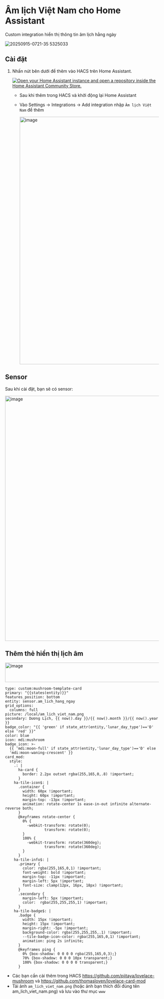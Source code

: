 # Âm lịch Việt Nam cho Home Assistant

Custom integration hiển thị thông tin âm lịch hằng ngày

![20250915-0721-35 5325033](https://github.com/user-attachments/assets/7d96d243-e18f-48a5-8672-4bb73c466fbd)


## Cài đặt


1. Nhấn nút bên dưới để thêm vào HACS trên Home Assistant.

   [![Open your Home Assistant instance and open a repository inside the Home Assistant Community Store.](https://my.home-assistant.io/badges/hacs_repository.svg)](https://my.home-assistant.io/redirect/hacs_repository/?owner=khaisilk1910&repository=am-lich-viet-nam&category=integration)

   - Sau khi thêm trong HACS và khởi động lại Home Assistant
     
   - Vào Settings -> Integrations -> Add integration nhập `Âm lịch Việt Nam` để thêm
  
     <img width="633" height="810" alt="image" src="https://github.com/user-attachments/assets/6d1baaaf-444f-4405-8559-1a78cccfb672" />


## Sensor

Sau khi cài đặt, bạn sẽ có sensor:

<img width="733" height="802" alt="image" src="https://github.com/user-attachments/assets/78d81e97-8391-4512-bafb-bff8b34b26f8" />


## Thêm thẻ hiển thị lịch âm 

<img width="509" height="64" alt="image" src="https://github.com/user-attachments/assets/2634ba4a-cd92-499d-a76e-f95cf46a04fe" />


```
type: custom:mushroom-template-card
primary: "{{states(entity)}}"
features_position: bottom
entity: sensor.am_lich_hang_ngay
grid_options:
  columns: full
picture: /local/am_lich_viet_nam.png
secondary: Dương Lịch, {{ now().day }}/{{ now().month }}/{{ now().year }}
badge_color: "{{ 'green' if state_attr(entity,'lunar_day_type')=='Đ' else 'red' }}"
color: blue
icon: mdi:mushroom
badge_icon: >-
  {{ 'mdi:moon-full' if state_attr(entity,'lunar_day_type')=='Đ' else
  'mdi:moon-waning-crescent' }}
card_mod:
  style:
    .: |
      ha-card {
        border: 2.2px outset rgba(255,165,0,.8) !important;
      }
    ha-tile-icon$: |
      .container {
        width: 60px !important;
        height: 60px !important;
        margin-top: -13px !important;
        animation: rotate-center 1s ease-in-out infinite alternate-reverse both;
      }
      @keyframes rotate-center {
        0% {
          -webkit-transform: rotate(0);
                  transform: rotate(0);
        }
        100% {
          -webkit-transform: rotate(360deg);
                  transform: rotate(360deg);
        }
      }
    ha-tile-info$: |
      .primary {
        color: rgba(255,165,0,1) !important;
        font-weight: bold !important;
        margin-top: -11px !important;
        margin-left: 5px !important;
        font-size: clamp(12px, 16px, 18px) !important;
      }
      .secondary {
        margin-left: 5px !important;
        color:  rgba(255,255,255,1) !important;
      }
    ha-tile-badge$: |
      .badge {
        width: 15px !important;
        height: 15px !important;
        margin-right: -5px !important;
        background-color: rgba(255,255,255,.1) !important;
        --tile-badge-icon-color: rgba(255,165,0,1) !important;
        animation: ping 2s infinite;
      }
      @keyframes ping {
        0% {box-shadow: 0 0 0 0 rgba(255,165,0,3);}
        70% {box-shadow: 0 0 0 10px transparent;}
        100% {box-shadow: 0 0 0 0 transparent;}
      }
```

- Các bạn cần cài thêm trong HACS https://github.com/piitaya/lovelace-mushroom và https://github.com/thomasloven/lovelace-card-mod
- Tải ảnh `am_lich_viet_nam.png` (hoặc ảnh bạn thích đổi đúng tên am_lich_viet_nam.png) và lưu vào thư mục `www`
  

